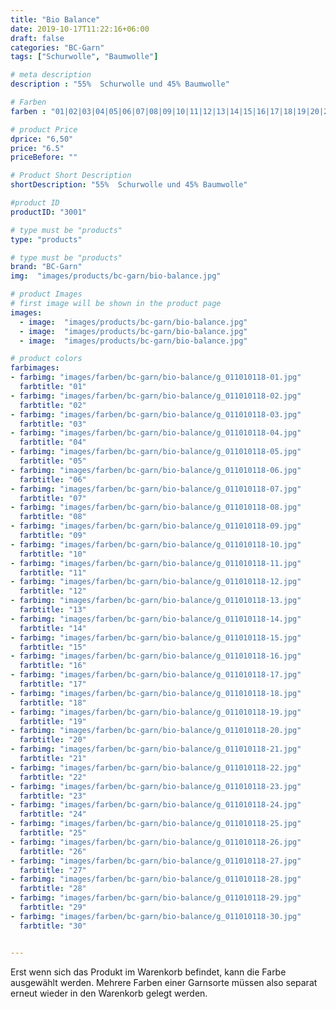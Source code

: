 ```yaml
---
title: "Bio Balance"
date: 2019-10-17T11:22:16+06:00
draft: false
categories: "BC-Garn"
tags: ["Schurwolle", "Baumwolle"] 

# meta description
description : "55%  Schurwolle und 45% Baumwolle"

# Farben
farben : "01|02|03|04|05|06|07|08|09|10|11|12|13|14|15|16|17|18|19|20|21|22|23|24|25|26|27|28|29|30"

# product Price
dprice: "6,50"
price: "6.5"
priceBefore: ""

# Product Short Description
shortDescription: "55%  Schurwolle und 45% Baumwolle"

#product ID
productID: "3001"

# type must be "products"
type: "products"

# type must be "products"
brand: "BC-Garn"
img:  "images/products/bc-garn/bio-balance.jpg"   

# product Images
# first image will be shown in the product page 
images:
  - image:  "images/products/bc-garn/bio-balance.jpg"
  - image:  "images/products/bc-garn/bio-balance.jpg"
  - image:  "images/products/bc-garn/bio-balance.jpg"

# product colors
farbimages:
- farbimg: "images/farben/bc-garn/bio-balance/g_011010118-01.jpg"	
  farbtitle: "01"
- farbimg: "images/farben/bc-garn/bio-balance/g_011010118-02.jpg"	
  farbtitle: "02"
- farbimg: "images/farben/bc-garn/bio-balance/g_011010118-03.jpg"	
  farbtitle: "03"
- farbimg: "images/farben/bc-garn/bio-balance/g_011010118-04.jpg"	
  farbtitle: "04"
- farbimg: "images/farben/bc-garn/bio-balance/g_011010118-05.jpg"	
  farbtitle: "05"
- farbimg: "images/farben/bc-garn/bio-balance/g_011010118-06.jpg"	
  farbtitle: "06"
- farbimg: "images/farben/bc-garn/bio-balance/g_011010118-07.jpg"	
  farbtitle: "07"
- farbimg: "images/farben/bc-garn/bio-balance/g_011010118-08.jpg"	
  farbtitle: "08"
- farbimg: "images/farben/bc-garn/bio-balance/g_011010118-09.jpg"	
  farbtitle: "09"
- farbimg: "images/farben/bc-garn/bio-balance/g_011010118-10.jpg"	
  farbtitle: "10"
- farbimg: "images/farben/bc-garn/bio-balance/g_011010118-11.jpg"	
  farbtitle: "11"
- farbimg: "images/farben/bc-garn/bio-balance/g_011010118-12.jpg"	
  farbtitle: "12"
- farbimg: "images/farben/bc-garn/bio-balance/g_011010118-13.jpg"	
  farbtitle: "13"
- farbimg: "images/farben/bc-garn/bio-balance/g_011010118-14.jpg"	
  farbtitle: "14"
- farbimg: "images/farben/bc-garn/bio-balance/g_011010118-15.jpg"	
  farbtitle: "15"
- farbimg: "images/farben/bc-garn/bio-balance/g_011010118-16.jpg"	
  farbtitle: "16"
- farbimg: "images/farben/bc-garn/bio-balance/g_011010118-17.jpg"	
  farbtitle: "17"
- farbimg: "images/farben/bc-garn/bio-balance/g_011010118-18.jpg"	
  farbtitle: "18"
- farbimg: "images/farben/bc-garn/bio-balance/g_011010118-19.jpg"	
  farbtitle: "19"
- farbimg: "images/farben/bc-garn/bio-balance/g_011010118-20.jpg"	
  farbtitle: "20"
- farbimg: "images/farben/bc-garn/bio-balance/g_011010118-21.jpg"	
  farbtitle: "21"
- farbimg: "images/farben/bc-garn/bio-balance/g_011010118-22.jpg"	
  farbtitle: "22"
- farbimg: "images/farben/bc-garn/bio-balance/g_011010118-23.jpg"	
  farbtitle: "23"
- farbimg: "images/farben/bc-garn/bio-balance/g_011010118-24.jpg"	
  farbtitle: "24"
- farbimg: "images/farben/bc-garn/bio-balance/g_011010118-25.jpg"	
  farbtitle: "25"
- farbimg: "images/farben/bc-garn/bio-balance/g_011010118-26.jpg"	
  farbtitle: "26"
- farbimg: "images/farben/bc-garn/bio-balance/g_011010118-27.jpg"	
  farbtitle: "27"
- farbimg: "images/farben/bc-garn/bio-balance/g_011010118-28.jpg"	
  farbtitle: "28"
- farbimg: "images/farben/bc-garn/bio-balance/g_011010118-29.jpg"	
  farbtitle: "29"
- farbimg: "images/farben/bc-garn/bio-balance/g_011010118-30.jpg"	
  farbtitle: "30"


---
```


Erst wenn sich das Produkt im Warenkorb befindet, kann die Farbe ausgewählt werden.
Mehrere Farben einer Garnsorte müssen also separat erneut wieder in den Warenkorb gelegt werden.
